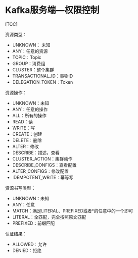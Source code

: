 # Kafka服务端—权限控制

[TOC]


资源类型：
- UNKNOWN： 未知
- ANY：任意的资源
- TOPIC：Topic
- GROUP：消费组
- CLUSTER：整个集群
- TRANSACTIONAL_ID：事物ID
- DELEGATION_TOKEN：Token


资源操作：
- UNKNOWN：未知
- ANY：任意的操作
- ALL：所有的操作
- READ：读
- WRITE：写
- CREATE：创建
- DELETE：删除
- ALTER：修改
- DESCRIBE：描述，查看
- CLUSTER_ACTION：集群动作
- DESCRIBE_CONFIGS：查看配置
- ALTER_CONFIGS：修改配置
- IDEMPOTENT_WRITE：幂等写
  

资源书写类型：
- UNKNOWN：未知
- ANY：任意
- MATCH：满足LITERAL、PREFIXED或者*的任意中的一个即可
- LITERAL：全匹配，完全按照原文匹配
- PREFIXED：前缀匹配


认证结果：
- ALLOWED：允许
- DENIED：拒绝
